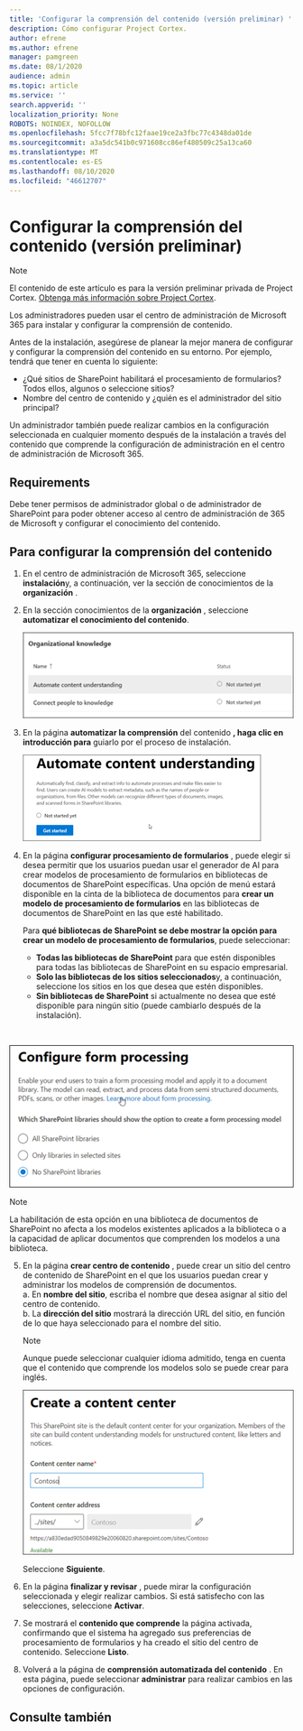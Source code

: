 ```yaml
---
title: 'Configurar la comprensión del contenido (versión preliminar) '
description: Cómo configurar Project Cortex.
author: efrene
ms.author: efrene
manager: pamgreen
ms.date: 08/1/2020
audience: admin
ms.topic: article
ms.service: ''
search.appverid: ''
localization_priority: None
ROBOTS: NOINDEX, NOFOLLOW
ms.openlocfilehash: 5fcc7f78bfc12faae19ce2a3fbc77c4348da01de
ms.sourcegitcommit: a3a5dc541b0c971608cc86ef480509c25a13ca60
ms.translationtype: MT
ms.contentlocale: es-ES
ms.lasthandoff: 08/10/2020
ms.locfileid: "46612707"
---
```

# <a name="set-up-content-understanding-preview"></a>Configurar la comprensión del contenido (versión preliminar)

> [!Note] 
> El contenido de este artículo es para la versión preliminar privada de Project Cortex. [Obtenga más información sobre Project Cortex](https://aka.ms/projectcortex).

Los administradores pueden usar el centro de administración de Microsoft 365 para instalar y configurar la comprensión de contenido. 

Antes de la instalación, asegúrese de planear la mejor manera de configurar y configurar la comprensión del contenido en su entorno. Por ejemplo, tendrá que tener en cuenta lo siguiente:
- ¿Qué sitios de SharePoint habilitará el procesamiento de formularios? Todos ellos, algunos o seleccione sitios?
- Nombre del centro de contenido y ¿quién es el administrador del sitio principal?

Un administrador también puede realizar cambios en la configuración seleccionada en cualquier momento después de la instalación a través del contenido que comprende la configuración de administración en el centro de administración de Microsoft 365.


## <a name="requirements"></a>Requirements 
Debe tener permisos de administrador global o de administrador de SharePoint para poder obtener acceso al centro de administración de 365 de Microsoft y configurar el conocimiento del contenido.


## <a name="to-set-up-content-understanding"></a>Para configurar la comprensión del contenido

1. En el centro de administración de Microsoft 365, seleccione **instalación**y, a continuación, ver la sección de conocimientos de la **organización** .
2. En la sección conocimientos de la **organización** , seleccione **automatizar el conocimiento del contenido**.<br/>

    ![Página de configuración de conocimientos de la organización](../media/content-understanding/admin-org-knowledge-options.png)</br>

3. En la página **automatizar la comprensión** del contenido **, haga clic en introducción para** guiarlo por el proceso de instalación.<br/>

    ![Inicio de la instalación](../media/content-understanding/admin-content-understanding-get-started.png)</br>


4. En la página **configurar procesamiento de formularios** , puede elegir si desea permitir que los usuarios puedan usar el generador de AI para crear modelos de procesamiento de formularios en bibliotecas de documentos de SharePoint específicas. Una opción de menú estará disponible en la cinta de la biblioteca de documentos para **crear un modelo de procesamiento de formularios** en las bibliotecas de documentos de SharePoint en las que esté habilitado.
 
     Para **qué bibliotecas de SharePoint se debe mostrar la opción para crear un modelo de procesamiento de formularios**, puede seleccionar:</br>
    - **Todas las bibliotecas de SharePoint** para que estén disponibles para todas las bibliotecas de SharePoint en su espacio empresarial.</br>
    - **Solo las bibliotecas de los sitios seleccionados**y, a continuación, seleccione los sitios en los que desea que estén disponibles.</br>
    - **Sin bibliotecas de SharePoint** si actualmente no desea que esté disponible para ningún sitio (puede cambiarlo después de la instalación).
</br>

   ![Configurar el procesamiento de formularios](../media/content-understanding/admin-configforms.png)
</br>

   > [!Note]
   > La habilitación de esta opción en una biblioteca de documentos de SharePoint no afecta a los modelos existentes aplicados a la biblioteca o a la capacidad de aplicar documentos que comprenden los modelos a una biblioteca. 

    
5. En la página **crear centro de contenido** , puede crear un sitio del centro de contenido de SharePoint en el que los usuarios puedan crear y administrar los modelos de comprensión de documentos. </br>
    a. En **nombre del sitio**, escriba el nombre que desea asignar al sitio del centro de contenido.</br>
    b. La **dirección del sitio** mostrará la dirección URL del sitio, en función de lo que haya seleccionado para el nombre del sitio.</br>

    > [!Note] 
    > Aunque puede seleccionar cualquier idioma admitido, tenga en cuenta que el contenido que comprende los modelos solo se puede crear para inglés.</br>

      ![Crear centro de contenido](../media/content-understanding/admin-cu-create-cc.png)</br>


    Seleccione **Siguiente**.
6. En la página **finalizar y revisar** , puede mirar la configuración seleccionada y elegir realizar cambios. Si está satisfecho con las selecciones, seleccione **Activar**.



7. Se mostrará el **contenido que comprende** la página activada, confirmando que el sistema ha agregado sus preferencias de procesamiento de formularios y ha creado el sitio del centro de contenido. Seleccione **Listo**.

8. Volverá a la página de **comprensión automatizada del contenido** . En esta página, puede seleccionar **administrar** para realizar cambios en las opciones de configuración. 

## <a name="see-also"></a>Consulte también



  






